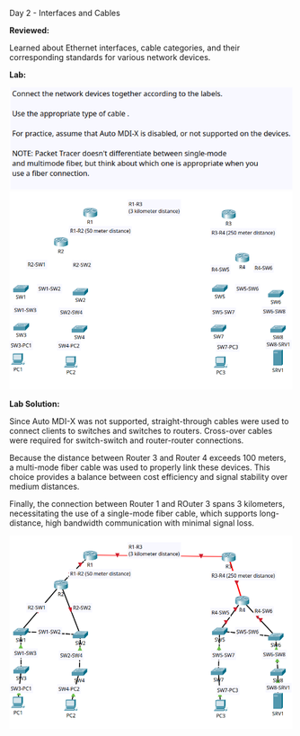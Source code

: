 Day 2 - Interfaces and Cables

**Reviewed:**

Learned about Ethernet interfaces, cable categories, and their corresponding standards for various network devices.

**Lab:**

<img src='images/lab.png'>

<img src='images/default.png'>


**Lab Solution:**

Since Auto MDI-X was not supported, straight-through cables were used to connect clients to switches and switches to routers. Cross-over cables were required for switch-switch and router-router connections. 

Because the distance between Router 3 and Router 4 exceeds 100 meters, a multi-mode fiber cable was used to properly link these devices. This choice provides a balance between cost efficiency and signal stability over medium distances. 

Finally, the connection between Router 1 and ROuter 3 spans 3 kilometers, necessitating the use of a single-mode fiber cable, which supports long-distance, high bandwidth communication with minimal signal loss.

<img src='images/solution.png'>

